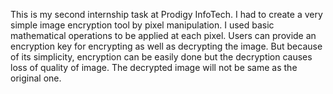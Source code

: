This is my second internship task at Prodigy InfoTech. I had to create a very simple image encryption tool by pixel manipulation. I used basic mathematical operations to be applied at each pixel. Users can provide an encryption key for encrypting as well as decrypting the image.
But because of its simplicity, encryption can be easily done but the decryption causes loss of quality of image. The decrypted image will not be same as the original one.
